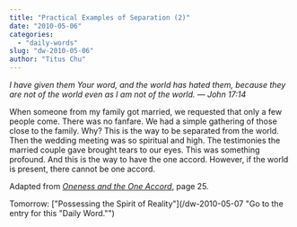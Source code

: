 ```yaml
---
title: "Practical Examples of Separation (2)"
date: "2010-05-06"
categories: 
  - "daily-words"
slug: "dw-2010-05-06"
author: "Titus Chu"
---
```


_I have given them Your word, and the world has hated them, because they are not of the world even as I am not of the world. — John 17:14_

When someone from my family got married, we requested that only a few people come. There was no fanfare. We had a simple gathering of those close to the family. Why? This is the way to be separated from the world. Then the wedding meeting was so spiritual and high. The testimonies the married couple gave brought tears to our eyes. This was something profound. And this is the way to have the one accord. However, if the world is present, there cannot be one accord.

Adapted from [_Oneness and the One Accord_](/book-oneness/ "Go to the listing for this book."), page 25.

Tomorrow: ["Possessing the Spirit of Reality"](/dw-2010-05-07 "Go to the entry for this "Daily Word."")
